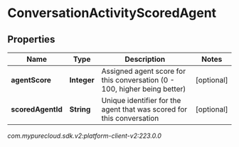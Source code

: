 # ConversationActivityScoredAgent


## Properties

| Name | Type | Description | Notes |
| ------------ | ------------- | ------------- | ------------- |
| **agentScore** | **Integer** | Assigned agent score for this conversation (0 - 100, higher being better) |  [optional] |
| **scoredAgentId** | **String** | Unique identifier for the agent that was scored for this conversation |  [optional] |




_com.mypurecloud.sdk.v2:platform-client-v2:223.0.0_
